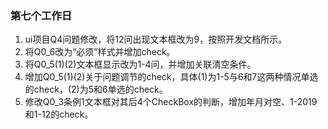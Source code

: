 ### 第七个工作日
1. ui项目Q4问题修改，将12问出现文本框改为9，按照开发文档所示。
2. 将Q0_6改为“必须”样式并增加check。
3. 将Q0_5(1)(2)文本框显示改为1-4问，并增加关联清空条件。
4. 增加Q0_5(1)(2)关于问题调节的check，具体(1)为1-5与6和7这两种情况单选的check，(2)为5和6单选的check。
5. 修改Q0_3条例1文本框对其后4个CheckBox的判断，增加年月对空、1-2019和1-12的check。
